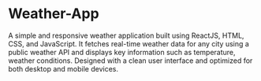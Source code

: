 # Weather-App

A simple and responsive weather application built using ReactJS, HTML, CSS, and JavaScript. It fetches real-time weather data for any city using a public weather API and displays key information such as temperature, weather conditions. Designed with a clean user interface and optimized for both desktop and mobile devices.
